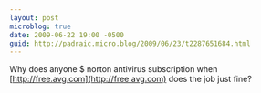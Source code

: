 ```yaml
---
layout: post
microblog: true
date: 2009-06-22 19:00 -0500
guid: http://padraic.micro.blog/2009/06/23/t2287651684.html
---
```

Why does anyone $ norton antivirus subscription when [http://free.avg.com](http://free.avg.com) does the job just fine?
